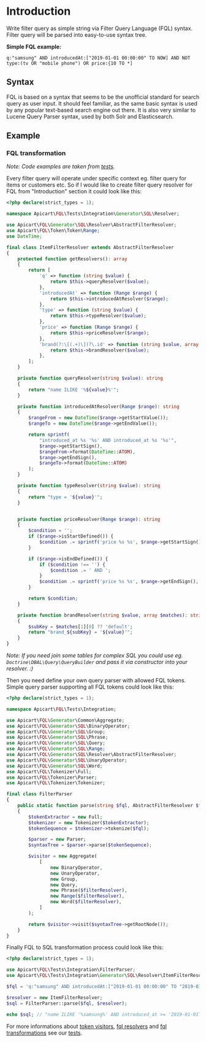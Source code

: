 # Introduction

Write filter query as simple string via Filter Query Language (FQL) syntax. Filter query will be parsed into easy-to-use syntax tree.

**Simple FQL example:**

`q:"samsung" AND introducedAt:["2019-01-01 00:00:00" TO NOW] AND NOT type:(tv OR "mobile phone") OR price:{10 TO *]`


## Syntax

FQL is based on a syntax that seems to be the unofficial standard for search query as user input. It should feel familiar, as the same basic syntax is used by any popular text-based search engine out there. It is also very similar to Lucene Query Parser syntax, used by both Solr and Elasticsearch.

## Example

### FQL transformation

*Note: Code examples are taken from [tests](https://github.com/apicart/fql/tree/master/tests/Integration).*

Every filter query will operate under specific context eg. filter query for items or customers etc. So if I would like to create filter query resolver for FQL from "Introduction" section it could look like this:

```php
<?php declare(strict_types = 1);

namespace Apicart\FQL\Tests\Integration\Generator\SQL\Resolver;

use Apicart\FQL\Generator\SQL\Resolver\AbstractFilterResolver;
use Apicart\FQL\Token\Token\Range;
use DateTime;

final class ItemFilterResolver extends AbstractFilterResolver
{
    protected function getResolvers(): array
    {
        return [
            'q' => function (string $value) {
                return $this->queryResolver($value);
            },
            'introducedAt' => function (Range $range) {
                return $this->introducedAtResolver($range);
            },
            'type' => function (string $value) {
                return $this->typeResolver($value);
            },
            'price' => function (Range $range) {
                return $this->priceResolver($range);
            },
            'brand(?:\[(.+)\])?\.id' => function (string $value, array $matches) { // resolver will match key "brand.id" or e.g. "brand[xyz].id" (value "xyz" will be passed via $matches property)
                return $this->brandResolver($value);
            },
        ];
    }

    private function queryResolver(string $value): string
    {
        return "name ILIKE '%${value}%'";
    }

    private function introducedAtResolver(Range $range): string
    {
        $rangeFrom = new DateTime($range->getStartValue());
        $rangeTo = new DateTime($range->getEndValue());

        return sprintf(
            "introduced_at %s '%s' AND introduced_at %s '%s'",
            $range->getStartSign(),
            $rangeFrom->format(DateTime::ATOM),
            $range->getEndSign(),
            $rangeTo->format(DateTime::ATOM)
        );
    }

    private function typeResolver(string $value): string
    {
        return "type = '${value}'";
    }


    private function priceResolver(Range $range): string
    {
        $condition = '';
        if ($range->isStartDefined()) {
            $condition .= sprintf('price %s %s', $range->getStartSign(), $range->getStartValue());
        }

        if ($range->isEndDefined()) {
            if ($condition !== '') {
                $condition .= ' AND ';
            }
            $condition .= sprintf('price %s %s', $range->getEndSign(), $range->getEndValue());
        }

        return $condition;
    }

    private function brandResolver(string $value, array $matches): string
    {
        $subKey = $matches[1][0] ?? 'default';
        return "brand_${subKey} = '${value}'";
    }
}
```

*Note: If you need join some tables for complex SQL you could use eg. `Doctrine\DBAL\Query\QueryBuilder` and pass it via constructor into your resolver. :)*

Then you need define your own query parser with allowed FQL tokens. Simple query parser supporting all FQL tokens could look like this:

```php
<?php declare(strict_types = 1);

namespace Apicart\FQL\Tests\Integration;

use Apicart\FQL\Generator\Common\Aggregate;
use Apicart\FQL\Generator\SQL\BinaryOperator;
use Apicart\FQL\Generator\SQL\Group;
use Apicart\FQL\Generator\SQL\Phrase;
use Apicart\FQL\Generator\SQL\Query;
use Apicart\FQL\Generator\SQL\Range;
use Apicart\FQL\Generator\SQL\Resolver\AbstractFilterResolver;
use Apicart\FQL\Generator\SQL\UnaryOperator;
use Apicart\FQL\Generator\SQL\Word;
use Apicart\FQL\Tokenizer\Full;
use Apicart\FQL\Tokenizer\Parser;
use Apicart\FQL\Tokenizer\Tokenizer;

final class FilterParser
{
    public static function parse(string $fql, AbstractFilterResolver $filterResolver): string
    {
        $tokenExtractor = new Full;
        $tokenizer = new Tokenizer($tokenExtractor);
        $tokenSequence = $tokenizer->tokenize($fql);

        $parser = new Parser;
        $syntaxTree = $parser->parse($tokenSequence);

        $visitor = new Aggregate(
            [
                new BinaryOperator,
                new UnaryOperator,
                new Group,
                new Query,
                new Phrase($filterResolver),
                new Range($filterResolver),
                new Word($filterResolver),
            ]
        );

        return $visitor->visit($syntaxTree->getRootNode());
    }
}
``` 

Finally FQL to SQL transformation process could look like this:

```php
<?php declare(strict_types = 1);

use Apicart\FQL\Tests\Integration\FilterParser;
use Apicart\FQL\Tests\Integration\Generator\SQL\Resolver\ItemFilterResolver;

$fql = 'q:"samsung" AND introducedAt:["2019-01-01 00:00:00" TO "2019-01-31 23:59:59"] AND NOT type:(tv OR "mobile phone") OR price:{10 TO *]';

$resolver = new ItemFilterResolver;
$sql = FilterParser::parse($fql, $resolver);

echo $sql; // "name ILIKE '%samsung%' AND introduced_at >= '2019-01-01T00:00:00+00:00' AND introduced_at <= '2019-01-31T23:59:59+00:00' AND (type = 'tv' OR type = 'mobile phone') OR (price > 10)"
```

For more informations about [token visitors](https://github.com/apicart/fql/tree/master/src/Generator/SQL), [fql resolvers](https://github.com/apicart/fql/tree/master/tests/Integration/Generator/SQL/Resolver) and [fql transformations](https://github.com/apicart/fql/tree/master/tests/Generator/SQL/FilterParserTest.php) see our [tests](https://github.com/apicart/fql/tree/master/tests).
